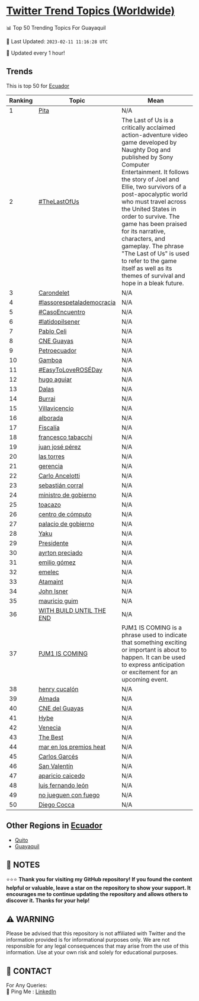 [Twitter Trend Topics (Worldwide)](https://github.com/ErcinDedeoglu/Twitter-Trend-Topics)
==========


📊 Top 50 Trending Topics For Guayaquil

📆 Last Updated: `2023-02-11 11:16:28 UTC`

🔧 Updated every 1 hour!


## Trends

This is top 50 for [Ecuador](</Ecuador>)

| Ranking | Topic | Mean |
| ------- | ------------ | ------------ |
| 1 | [Pita](http://twitter.com/search?q=Pita) | N/A |
| 2 | [#TheLastOfUs](http://twitter.com/search?q=%23TheLastOfUs) | The Last of Us is a critically acclaimed action-adventure video game developed by Naughty Dog and published by Sony Computer Entertainment. It follows the story of Joel and Ellie, two survivors of a post-apocalyptic world who must travel across the United States in order to survive. The game has been praised for its narrative, characters, and gameplay. The phrase "The Last of Us" is used to refer to the game itself as well as its themes of survival and hope in a bleak future. |
| 3 | [Carondelet](http://twitter.com/search?q=Carondelet) | N/A |
| 4 | [#lassorespetalademocracia](http://twitter.com/search?q=%23lassorespetalademocracia) | N/A |
| 5 | [#CasoEncuentro](http://twitter.com/search?q=%23CasoEncuentro) | N/A |
| 6 | [#latidopilsener](http://twitter.com/search?q=%23latidopilsener) | N/A |
| 7 | [Pablo Celi](http://twitter.com/search?q=Pablo+Celi) | N/A |
| 8 | [CNE Guayas](http://twitter.com/search?q=CNE+Guayas) | N/A |
| 9 | [Petroecuador](http://twitter.com/search?q=Petroecuador) | N/A |
| 10 | [Gamboa](http://twitter.com/search?q=Gamboa) | N/A |
| 11 | [#EasyToLoveROSÉDay](http://twitter.com/search?q=%23EasyToLoveROS%c3%89Day) | N/A |
| 12 | [hugo aguiar](http://twitter.com/search?q=hugo+aguiar) | N/A |
| 13 | [Dalas](http://twitter.com/search?q=Dalas) | N/A |
| 14 | [Burrai](http://twitter.com/search?q=Burrai) | N/A |
| 15 | [Villavicencio](http://twitter.com/search?q=Villavicencio) | N/A |
| 16 | [alborada](http://twitter.com/search?q=alborada) | N/A |
| 17 | [Fiscalía](http://twitter.com/search?q=Fiscal%c3%ada) | N/A |
| 18 | [francesco tabacchi](http://twitter.com/search?q=francesco+tabacchi) | N/A |
| 19 | [juan josé pérez](http://twitter.com/search?q=juan+jos%c3%a9+p%c3%a9rez) | N/A |
| 20 | [las torres](http://twitter.com/search?q=las+torres) | N/A |
| 21 | [gerencia](http://twitter.com/search?q=gerencia) | N/A |
| 22 | [Carlo Ancelotti](http://twitter.com/search?q=Carlo+Ancelotti) | N/A |
| 23 | [sebastián corral](http://twitter.com/search?q=sebasti%c3%a1n+corral) | N/A |
| 24 | [ministro de gobierno](http://twitter.com/search?q=ministro+de+gobierno) | N/A |
| 25 | [toacazo](http://twitter.com/search?q=toacazo) | N/A |
| 26 | [centro de cómputo](http://twitter.com/search?q=centro+de+c%c3%b3mputo) | N/A |
| 27 | [palacio de gobierno](http://twitter.com/search?q=palacio+de+gobierno) | N/A |
| 28 | [Yaku](http://twitter.com/search?q=Yaku) | N/A |
| 29 | [Presidente](http://twitter.com/search?q=Presidente) | N/A |
| 30 | [ayrton preciado](http://twitter.com/search?q=ayrton+preciado) | N/A |
| 31 | [emilio gómez](http://twitter.com/search?q=emilio+g%c3%b3mez) | N/A |
| 32 | [emelec](http://twitter.com/search?q=emelec) | N/A |
| 33 | [Atamaint](http://twitter.com/search?q=Atamaint) | N/A |
| 34 | [John Isner](http://twitter.com/search?q=John+Isner) | N/A |
| 35 | [mauricio guim](http://twitter.com/search?q=mauricio+guim) | N/A |
| 36 | [WITH BUILD UNTIL THE END](http://twitter.com/search?q=WITH+BUILD+UNTIL+THE+END) | N/A |
| 37 | [PJM1 IS COMING](http://twitter.com/search?q=PJM1+IS+COMING) | PJM1 IS COMING is a phrase used to indicate that something exciting or important is about to happen. It can be used to express anticipation or excitement for an upcoming event. |
| 38 | [henry cucalón](http://twitter.com/search?q=henry+cucal%c3%b3n) | N/A |
| 39 | [Almada](http://twitter.com/search?q=Almada) | N/A |
| 40 | [CNE del Guayas](http://twitter.com/search?q=CNE+del+Guayas) | N/A |
| 41 | [Hybe](http://twitter.com/search?q=Hybe) | N/A |
| 42 | [Venecia](http://twitter.com/search?q=Venecia) | N/A |
| 43 | [The Best](http://twitter.com/search?q=The+Best) | N/A |
| 44 | [mar en los premios heat](http://twitter.com/search?q=mar+en+los+premios+heat) | N/A |
| 45 | [Carlos Garcés](http://twitter.com/search?q=Carlos+Garc%c3%a9s) | N/A |
| 46 | [San Valentín](http://twitter.com/search?q=San+Valent%c3%adn) | N/A |
| 47 | [aparicio caicedo](http://twitter.com/search?q=aparicio+caicedo) | N/A |
| 48 | [luis fernando león](http://twitter.com/search?q=luis+fernando+le%c3%b3n) | N/A |
| 49 | [no jueguen con fuego](http://twitter.com/search?q=no+jueguen+con+fuego) | N/A |
| 50 | [Diego Cocca](http://twitter.com/search?q=Diego+Cocca) | N/A |



## Other Regions in [Ecuador](</Ecuador>)

* [Quito](</Ecuador/Quito.md>)
* [Guayaquil](</Ecuador/Guayaquil.md>)



## 📝 NOTES

⭐⭐⭐ **Thank you for visiting my GitHub repository! If you found the content helpful or valuable, leave a star on the repository to show your support. It encourages me to continue updating the repository and allows others to discover it. Thanks for your help!**


## ⚠️ WARNING

Please be advised that this repository is not affiliated with Twitter and the information provided is for informational purposes only. We are not responsible for any legal consequences that may arise from the use of this information. Use at your own risk and solely for educational purposes.


## 📨 CONTACT

 For Any Queries:  
            🏓 Ping Me : [LinkedIn](https://www.linkedin.com/in/ercindedeoglu/)
